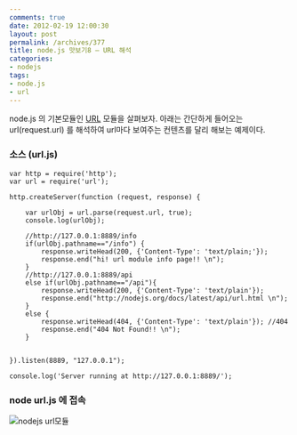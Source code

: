 ```yaml
---
comments: true
date: 2012-02-19 12:00:30
layout: post
permalink: /archives/377
title: node.js 맛보기8 – URL 해석
categories:
- nodejs
tags:
- node.js
- url
---
```


node.js 의 기본모듈인 [URL](http://nodejs.org/docs/latest/api/url.html) 모듈을 살펴보자. 아래는 간단하게 들어오는 url(request.url) 를 해석하여 url마다 보여주는 컨텐츠를 달리 해보는 예제이다.





### 소스 (url.js)




    
    var http = require('http');
    var url = require('url');
    
    http.createServer(function (request, response) {
    
        var urlObj = url.parse(request.url, true);
        console.log(urlObj);
    
        //http://127.0.0.1:8889/info 
        if(urlObj.pathname=="/info") {
            response.writeHead(200, {'Content-Type': 'text/plain;'});
            response.end("hi! url module info page!! \n");
        }
        //http://127.0.0.1:8889/api
        else if(urlObj.pathname=="/api"){
            response.writeHead(200, {'Content-Type': 'text/plain'});
            response.end("http://nodejs.org/docs/latest/api/url.html \n");
        }
        else {
            response.writeHead(404, {'Content-Type': 'text/plain'}); //404
            response.end("404 Not Found!! \n");
        }
    
    
    }).listen(8889, "127.0.0.1");
    
    console.log('Server running at http://127.0.0.1:8889/');
    





### node url.js 에 접속





![nodejs url모듈](https://img.skitch.com/20120219-q4ugbyhkpau7md3aekuw985pd1.jpg)



